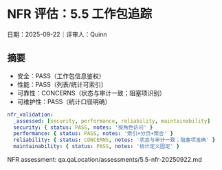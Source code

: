 # NFR 评估：5.5 工作包追踪

日期：2025-09-22｜评审人：Quinn

## 摘要

- 安全：PASS（工作包信息鉴权）
- 性能：PASS（列表/统计可索引）
- 可靠性：CONCERNS（状态与审计一致；阻塞项识别）
- 可维护性：PASS（统计口径明确）

```yaml
nfr_validation:
  _assessed: [security, performance, reliability, maintainability]
  security: { status: PASS, notes: '按角色访问' }
  performance: { status: PASS, notes: '索引+分页+聚合' }
  reliability: { status: CONCERNS, notes: '状态与审计一致；阻塞项准确' }
  maintainability: { status: PASS, notes: '统计定义固定' }
```

NFR assessment: qa.qaLocation/assessments/5.5-nfr-20250922.md

